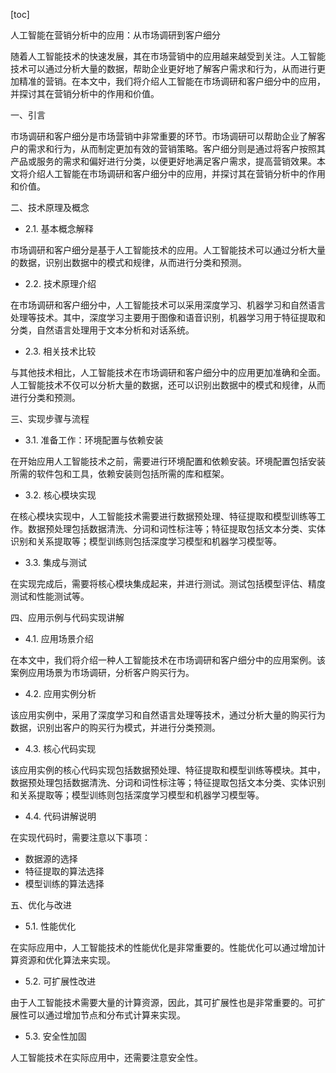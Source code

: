 
[toc]                    
                
                
人工智能在营销分析中的应用：从市场调研到客户细分

随着人工智能技术的快速发展，其在市场营销中的应用越来越受到关注。人工智能技术可以通过分析大量的数据，帮助企业更好地了解客户需求和行为，从而进行更加精准的营销。在本文中，我们将介绍人工智能在市场调研和客户细分中的应用，并探讨其在营销分析中的作用和价值。

一、引言

市场调研和客户细分是市场营销中非常重要的环节。市场调研可以帮助企业了解客户的需求和行为，从而制定更加有效的营销策略。客户细分则是通过将客户按照其产品或服务的需求和偏好进行分类，以便更好地满足客户需求，提高营销效果。本文将介绍人工智能在市场调研和客户细分中的应用，并探讨其在营销分析中的作用和价值。

二、技术原理及概念

- 2.1. 基本概念解释

市场调研和客户细分是基于人工智能技术的应用。人工智能技术可以通过分析大量的数据，识别出数据中的模式和规律，从而进行分类和预测。

- 2.2. 技术原理介绍

在市场调研和客户细分中，人工智能技术可以采用深度学习、机器学习和自然语言处理等技术。其中，深度学习主要用于图像和语音识别，机器学习用于特征提取和分类，自然语言处理用于文本分析和对话系统。

- 2.3. 相关技术比较

与其他技术相比，人工智能技术在市场调研和客户细分中的应用更加准确和全面。人工智能技术不仅可以分析大量的数据，还可以识别出数据中的模式和规律，从而进行分类和预测。

三、实现步骤与流程

- 3.1. 准备工作：环境配置与依赖安装

在开始应用人工智能技术之前，需要进行环境配置和依赖安装。环境配置包括安装所需的软件包和工具，依赖安装则包括所需的库和框架。

- 3.2. 核心模块实现

在核心模块实现中，人工智能技术需要进行数据预处理、特征提取和模型训练等工作。数据预处理包括数据清洗、分词和词性标注等；特征提取包括文本分类、实体识别和关系提取等；模型训练则包括深度学习模型和机器学习模型等。

- 3.3. 集成与测试

在实现完成后，需要将核心模块集成起来，并进行测试。测试包括模型评估、精度测试和性能测试等。

四、应用示例与代码实现讲解

- 4.1. 应用场景介绍

在本文中，我们将介绍一种人工智能技术在市场调研和客户细分中的应用案例。该案例应用场景为市场调研，分析客户购买行为。

- 4.2. 应用实例分析

该应用实例中，采用了深度学习和自然语言处理等技术，通过分析大量的购买行为数据，识别出客户的购买行为模式，并进行分类预测。

- 4.3. 核心代码实现

该应用实例的核心代码实现包括数据预处理、特征提取和模型训练等模块。其中，数据预处理包括数据清洗、分词和词性标注等；特征提取包括文本分类、实体识别和关系提取等；模型训练则包括深度学习模型和机器学习模型等。

- 4.4. 代码讲解说明

在实现代码时，需要注意以下事项：

- 数据源的选择
- 特征提取的算法选择
- 模型训练的算法选择

五、优化与改进

- 5.1. 性能优化

在实际应用中，人工智能技术的性能优化是非常重要的。性能优化可以通过增加计算资源和优化算法来实现。

- 5.2. 可扩展性改进

由于人工智能技术需要大量的计算资源，因此，其可扩展性也是非常重要的。可扩展性可以通过增加节点和分布式计算来实现。

- 5.3. 安全性加固

人工智能技术在实际应用中，还需要注意安全性。

